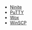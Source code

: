 * [Ninite](https://ninite.com/)
* [PuTTY](https://www.putty.org/)
* [Wox](http://www.wox.one/)
* [WinSCP](https://winscp.net/eng/index.php)
